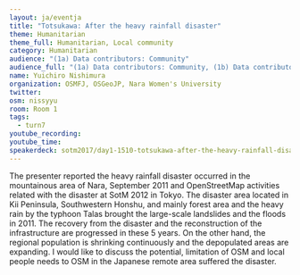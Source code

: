 ```yaml
---
layout: ja/eventja
title: "Totsukawa: After the heavy rainfall disaster"
theme: Humanitarian
theme_full: Humanitarian, Local community
category: Humanitarian
audience: "(1a) Data contributors: Community"
audience_full: "(1a) Data contributors: Community, (1b) Data contributors: Public administration (open data, data feedback...), (2a) Data users: Commercial, (2b) Data users: Non-profit and public service, (2c) Data users: Personal"
name: Yuichiro Nishimura
organization: OSMFJ, OSGeoJP, Nara Women's University
twitter:
osm: nissyyu
room: Room 1
tags:
  - turn7
youtube_recording:
youtube_time:
speakerdeck: sotm2017/day1-1510-totsukawa-after-the-heavy-rainfall-disaster
---
```

The presenter reported the heavy rainfall disaster occurred in the mountainous area of Nara, September 2011 and OpenStreetMap activities related with the disaster at SotM 2012 in Tokyo. The disaster area located in Kii Peninsula, Southwestern Honshu, and mainly forest area and the heavy rain by the typhoon Talas brought the large-scale landslides and the floods in 2011. The recovery from the disaster and the reconstruction of the infrastructure are progressed in these 5 years. On the other hand, the regional population is shrinking continuously and the depopulated areas are expanding. I would like to discuss the potential, limitation of OSM and local people needs to OSM in the Japanese remote area suffered the disaster.
